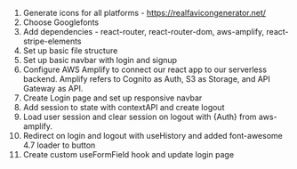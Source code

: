 1. Generate icons for all platforms - https://realfavicongenerator.net/
2. Choose Googlefonts
3. Add dependencies - react-router, react-router-dom, aws-amplify, react-stripe-elements
4. Set up basic file structure
5. Set up basic navbar with login and signup
6. Configure AWS Amplify to connect our react app to our serverless backend. Amplify refers to Cognito as Auth, S3 as Storage, and API Gateway as API.
7. Create Login page and set up responsive navbar
8. Add session to state with contextAPI and create logout
9. Load user session and clear session on logout with {Auth} from aws-amplify.
10. Redirect on login and logout with useHistory and added font-awesome 4.7 loader to button
11. Create custom useFormField hook and update login page